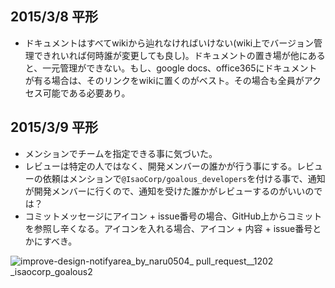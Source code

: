 ## 2015/3/8 平形
- ドキュメントはすべてwikiから辿れなければいけない(wiki上でバージョン管理できれいれば何時誰が変更しても良し)。ドキュメントの置き場が他にあると、一元管理ができない。もし、google docs、office365にドキュメントが有る場合は、そのリンクをwikiに置くのがベスト。その場合も全員がアクセス可能である必要あり。

## 2015/3/9 平形
- メンションでチームを指定できる事に気づいた。
- レビューは特定の人ではなく、開発メンバーの誰かが行う事にする。レビューの依頼はメンションで`@IsaoCorp/goalous_developers`を付ける事で、通知が開発メンバーに行くので、通知を受けた誰かがレビューするのがいいのでは？
- コミットメッセージにアイコン + issue番号の場合、GitHub上からコミットを参照し辛くなる。アイコンを入れる場合、アイコン + 内容 + issue番号とかにすべき。

![improve-design-notifyarea_by_naru0504_ _pull_request__1202_ _isaocorp_goalous2](https://cloud.githubusercontent.com/assets/3040037/6549309/2a424e26-c654-11e4-8b7f-fe944a9826c2.png)


